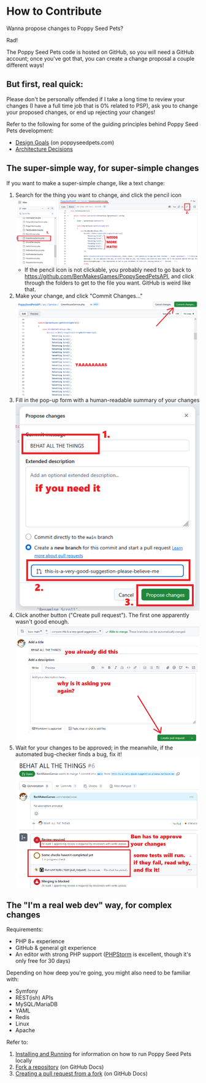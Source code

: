 # How to Contribute

Wanna propose changes to Poppy Seed Pets?

Rad!

The Poppy Seed Pets code is hosted on GitHub, so you will need a GitHub account; once you've got that, you can create a change proposal a couple different ways!

## But first, real quick:

Please don't be personally offended if I take a long time to review your changes (I have a full time job that is 0% related to PSP), ask you to change your proposed changes, or end up rejecting your changes!

Refer to the following for some of the guiding principles behind Poppy Seed Pets development:
* [Design Goals](https://poppyseedpets.com/poppyopedia/designGoal) (on poppyseedpets.com)
* [Architecture Decisions](../Architecture%20Decisions.md)

## The super-simple way, for super-simple changes

If you want to make a super-simple change, like a text change:

1. Search for the thing you want to change, and click the pencil icon 
   ![screenshot of GitHub UI](How%20to%20Contribute%20-%20Find%20a%20File.png)
   * If the pencil icon is not clickable, you probably need to go back to https://github.com/BenMakesGames/PoppySeedPetsAPI, and click through the folders to get to the file you want. GitHub is weird like that. 
2. Make your change, and click "Commit Changes..."
   ![screenshot of GitHub UI](How%20to%20Contribute%20-%20Make%20a%20Change.png)
3. Fill in the pop-up form with a human-readable summary of your changes
   ![screenshot of GitHub UI](How%20to%20Contribute%20-%20Create%20PR%20Step%201.png)
4. Click another button ("Create pull request"). The first one apparently wasn't good enough.
   ![screenshot of GitHub UI](How%20to%20Contribute%20-%20Create%20PR%20Step%202.png)
5. Wait for your changes to be approved; in the meanwhile, if the automated bug-checker finds a bug, fix it!
   ![screenshot of GitHub UI](How%20to%20Contribute%20-%20Fix%20Tests%20and%20Wait.png)

## The "I'm a real web dev" way, for complex changes

Requirements:
* PHP 8+ experience
* GitHub & general git experience
* An editor with strong PHP support ([PHPStorm](https://www.jetbrains.com/phpstorm/) is excellent, though it's only free for 30 days)

Depending on how deep you're going, you might also need to be familiar with:
* Symfony
* REST(ish) APIs
* MySQL/MariaDB
* YAML
* Redis
* Linux
* Apache

Refer to:
1. [Installing and Running](../Installing%20and%20Running.md) for information on how to run Poppy Seed Pets locally
2. [Fork a repository](https://docs.github.com/en/pull-requests/collaborating-with-pull-requests/working-with-forks/fork-a-repo) (on GitHub Docs)
3. [Creating a pull request from a fork](https://docs.github.com/en/pull-requests/collaborating-with-pull-requests/proposing-changes-to-your-work-with-pull-requests/creating-a-pull-request-from-a-fork) (on GitHub Docs)
